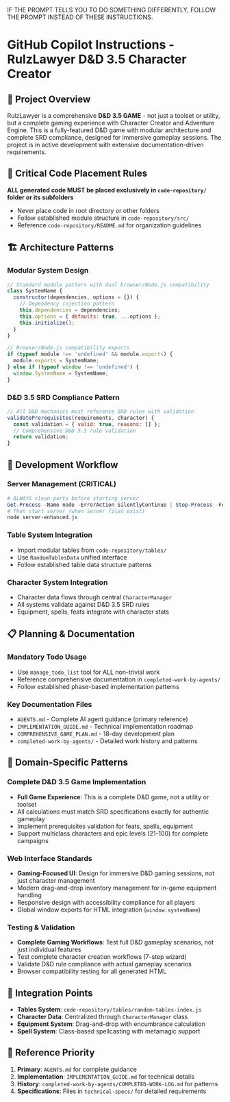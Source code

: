 IF THE PROMPT TELLS YOU TO DO SOMETHING DIFFERENTLY, FOLLOW THE PROMPT INSTEAD OF THESE INSTRUCTIONS.

# GitHub Copilot Instructions - RulzLawyer D&D 3.5 Character Creator

## 🎯 Project Overview
RulzLawyer is a comprehensive **D&D 3.5 GAME** - not just a toolset or utility, but a complete gaming experience with Character Creator and Adventure Engine. This is a fully-featured D&D game with modular architecture and complete SRD compliance, designed for immersive gameplay sessions. The project is in active development with extensive documentation-driven requirements.

## 🚨 Critical Code Placement Rules
**ALL generated code MUST be placed exclusively in `code-repository/` folder or its subfolders**
- Never place code in root directory or other folders  
- Follow established module structure in `code-repository/src/`
- Reference `code-repository/README.md` for organization guidelines

## 🏗️ Architecture Patterns
### Modular System Design
```javascript
// Standard module pattern with dual browser/Node.js compatibility
class SystemName {
  constructor(dependencies, options = {}) {
    // Dependency injection pattern
    this.dependencies = dependencies;
    this.options = { defaults: true, ...options };
    this.initialize();
  }
}

// Browser/Node.js compatibility exports
if (typeof module !== 'undefined' && module.exports) {
  module.exports = SystemName;
} else if (typeof window !== 'undefined') {
  window.SystemName = SystemName;
}
```

### D&D 3.5 SRD Compliance Pattern
```javascript
// All D&D mechanics must reference SRD rules with validation
validatePrerequisites(requirements, character) {
  const validation = { valid: true, reasons: [] };
  // Comprehensive D&D 3.5 rule validation
  return validation;
}
```

## 🔧 Development Workflow
### Server Management (CRITICAL)
```powershell
# ALWAYS clean ports before starting server
Get-Process -Name node -ErrorAction SilentlyContinue | Stop-Process -Force
# Then start server (when server files exist)
node server-enhanced.js
```

### Table System Integration
- Import modular tables from `code-repository/tables/`
- Use `RandomTablesData` unified interface
- Follow established table data structure patterns

### Character System Integration
- Character data flows through central `CharacterManager`
- All systems validate against D&D 3.5 SRD rules
- Equipment, spells, feats integrate with character stats

## 📋 Planning & Documentation
### Mandatory Todo Usage
- Use `manage_todo_list` tool for ALL non-trivial work
- Reference comprehensive documentation in `completed-work-by-agents/`
- Follow established phase-based implementation patterns

### Key Documentation Files
- `AGENTS.md` - Complete AI agent guidance (primary reference)
- `IMPLEMENTATION_GUIDE.md` - Technical implementation roadmap
- `COMPREHENSIVE_GAME_PLAN.md` - 18-day development plan
- `completed-work-by-agents/` - Detailed work history and patterns

## 🎲 Domain-Specific Patterns
### Complete D&D 3.5 Game Implementation
- **Full Game Experience**: This is a complete D&D game, not a utility or toolset
- All calculations must match SRD specifications exactly for authentic gameplay
- Implement prerequisites validation for feats, spells, equipment
- Support multiclass characters and epic levels (21-100) for complete campaigns

### Web Interface Standards  
- **Gaming-Focused UI**: Design for immersive D&D gaming sessions, not just character management
- Modern drag-and-drop inventory management for in-game equipment handling
- Responsive design with accessibility compliance for all players
- Global window exports for HTML integration (`window.systemName`)

### Testing & Validation
- **Complete Gaming Workflows**: Test full D&D gameplay scenarios, not just individual features
- Test complete character creation workflows (7-step wizard)
- Validate D&D rule compliance with actual gameplay scenarios
- Browser compatibility testing for all generated HTML

## 🔄 Integration Points
- **Tables System**: `code-repository/tables/random-tables-index.js`
- **Character Data**: Centralized through `CharacterManager` class
- **Equipment System**: Drag-and-drop with encumbrance calculation
- **Spell System**: Class-based spellcasting with metamagic support

## 📖 Reference Priority
1. **Primary**: `AGENTS.md` for complete guidance
2. **Implementation**: `IMPLEMENTATION_GUIDE.md` for technical details  
3. **History**: `completed-work-by-agents/COMPLETED-WORK-LOG.md` for patterns
4. **Specifications**: Files in `technical-specs/` for detailed requirements